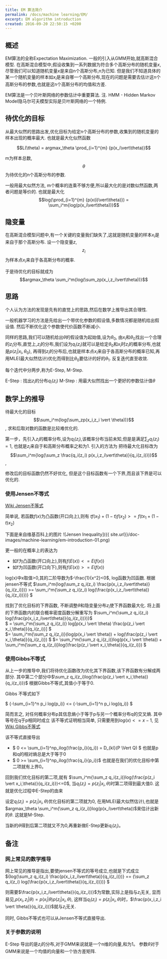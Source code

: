 ```yaml
---
title: EM 算法简介
permalink: /docs/machine learning/EM/
excerpt: EM algorithm introduction
created: 2016-09-20 22:50:15 +0200
---
```


## 概述

EM算法的全称Expectation Maximization. 一般的引入从GMM开始,就高斯混合模型. 在高斯混合模型中,假设收集到一系列数据为符合多个高斯分布的随机变量$x$, 尽管我们可以知道随机变量$x$是来自n个高斯分布,n为已知. 但是我们不知道具体的某一个随机变量的样本如$x_i$是来自哪一个高斯分布,现在的问题是需要去估计这n个高斯分布的参数,也就是这n个高斯分布的均值和方差.

EM算法是一个贝叶斯网络的参数估计中重要算法. 注. HMM - Hidden Markov Model隐马尔可夫模型实际是贝叶斯网络的一个特例.


## 待优化的目标

从最大似然的思路出发,优化目标为给定n个高斯分布的参数,收集到的随机变量的样本出现的概率最大. 也就是最大化似然函数

$$L(\theta) = argmax_\theta \prod_{i=1}^{m} {p(x_i\vert\theta)}$$

m为样本总数, $$\theta$$ 为待优化的n个高斯分布的参数.

一般用最大似然方法, m个概率的连乘不够方便,所以最大化的是对数似然函数,两者问题是等价的. 也就是最大化$$log(\prod_{i=1}^{m} {p(x(i)\vert\theta)}) = \sum_i^m{log(p(x_i\vert\theta))}$$

## 隐变量

在高斯混合模型问题中,有一个关键的变量我们缺失了,这就是随机变量的样本$x_i$是来自于那个高斯分布. 设一个隐变量$z$, $$z_i$$为样本点$x_i$来自于各高斯分布的概率.

于是待优化的目标就成为
$$argmax_\theta \sum_i^m{log(\sum_zp(x_i,z_i\vert\theta))}$$

## 思路

个人认为方法的发现是先有的直觉上的思路,然后在数学上推导出其合理性.

一般机器学习的方法是先给出一个带优化参数的假设值,多数情况都是随机给出假设值. 然后不断优化这个参数使代价函数不断减小.

同样的思路,我们可以随机给出$\theta$的假设值为起始值,设为$\theta_0$, 由$x_i$和$\theta_0$找出一个合理的$z_i$分布,直觉上,$z_i$的分布,我们设为$q_i(z_i)$就可以是给定$\theta_0$和$x_i$时$z_i$的概率分布,也就是$p(z_i \vert x_i,\theta_0)$, 再得到$z_i$的分布后,也就是样本点$x_i$来自于各高斯分布的概率已知,再用MLE(最大似然估计)优化而得到比$\theta_0$要估计的好的$\theta_1$. 反复迭代直至收敛.

每个迭代中分两步,称为E-Step, M-Step.

E-Step : 找出$z_i$的分布$q_i(z_i)$
M-Step : 用最大似然找出一个更好的参数估计值$\theta$

## 数学上的推导

待最大化的目标$$\sum_i^m{log(\sum_zp(x_i,z_i \vert \theta))}$$, 求和后取对数的函数是比较难优化的.  

第一步，先引入$z_i$的概率分布,设为$q_i(z_i)$,该概率分布当前未知,但是是满足$\sum_z{q_i(z_i)}=1$, 也就是$z_i$来自于和高斯分布概率之和为1. 引入的方法为
把待最大化目标改为$$\sum_i^m{log(\sum_z \frac{q_i(z_i) p(x_i,z_i\vert\theta)}{q_i(z_i)})}$$,

修改后的目标函数仍然不好优化, 但是这个目标函数有一个下界,而且该下界是可以优化的.

### 使用Jensen不等式

[Wiki Jensen不等式](https://en.wikipedia.org/wiki/Jensen%27s_inequality)

简单说, 若函数$f(x)$为凸函数(开口向上),则有 $tf(x_1)+(1-t)f(x_2) >= f(tx_1+(1-t)x_2)$

下面是来自维基百科上的图片
![Jensen Inequality]({{ site.url}}/doc-images/machine-learning/em-introduction-01.png)

更一般的在概率上的表达为
- 如f为凸函数(开口向上),则有$f(E(x))<=E(f(x))$  
- 如f为凹函数(开口向下),则有$f(E(x))>=E(f(x))$  

log(x)中x取值>0,其的二阶导数为$-\frac{1}{x^2}<0$, log函数为凹函数. 根据jensen不等式
$\sum_i^m{log(\sum_z q_i(z_i) \frac{p(x_i,z_i\vert\theta)}{q_i(z_i)})} >= \sum_i^m{\sum_z q_i(z_i) log(\frac{p(x_i,z_i\vert\theta)}{q_i(z_i))})} $

找到了优化目标的下界函数, 不断调整$\theta$和隐变量分布$z_i$使下界函数最大化. 将上面的下界函数内的联合概率密度函数分解重写为
$\sum_i^m{\sum_z q_i(z_i) log(\frac{p(x_i,z_i\vert\theta)}{q_i(z_i))})}$  
$ = \sum_i^m{\sum_z q_i(z_i)} log[p(x_i \vert \theta) \frac{p(z_i \vert x_i,\theta)}{q_i(z_i)}] $  
$= \sum_i^m{\sum_z q_i(z_i)}(log(p(x_i \vert \theta)) + log(\frac{p(z_i \vert x_i,\theta)}{q_i(z_i)}) $
$=  \sum_i^m{\sum_z q_i(z_i)}log(p(x_i \vert \theta)) +  \sum_i^m{\sum_z q_i(z_i)}log(\frac{p(z_i \vert x_i,\theta)}{q_i(z_i)}) $

### 使用Gibbs不等式

从上一步的推导中,我们将待优化函数改为优化其下界函数,该下界函数有分解成两部分. 其中第二个部分中$\sum_z q_i(z_i)log(\frac{p(z_i \vert x_i,\theta)}{q_i(z_i)})$ 根据Gibbs不等式,其值小于等于0.

Gibbs 不等式如下

$ {-\sum_{i=1}^n p_i log(p_i)} <= {-\sum_{i=1}^n p_i log(q_i)} $

简而言之, 对任何概率分布p其信息熵小于等于p与另一个概率分布q的交叉熵. 其中等号在q于p相同时成立
该不等式证明相当简单, 只需要用到$log(x)<=x-1$, 见[Wiki Gibbs不等式](https://en.wikipedia.org/wiki/Gibbs%27_inequality)

该不等式直接导出  

- $ 0 <= \sum_{i=1}^np_ilog(\frac{p_i}{q_i}) = D_{kl}(P \Vert Q) $ 也就是p和q的相对熵总是大于等于0
- $ 0 >= \sum_{i=1}^np_ilog(\frac{q_i}{p_i})$ 也就是在我们的优化目标中第二项就有上界0。

回到我们优化目标的第二项,就有
$\sum_i^m{\sum_z q_i(z_i)}log(\frac{p(z_i \vert x_i,\theta)}{q_i(z_i)})<=0$, 当$q_i(z_i) = p(z_i \vert x_i,\theta)$时第二项得到最大值0.
这就是优化过程中E-Step的由来

设定$q_i(z_i) = p(z_i \vert x_i,\theta)$优化目标的第二项就为0, 在用MLE(最大似然估计),也就是$argmax_\theta \sum_i^m{\sum_z q_i(z_i)}log(p(x_i\vert\theta))$来估计出新的$\theta$. 这就是M-Step.

当新的$\theta$得到后第二项就又不为0,再重新做E-Step更新$q_i(z_i)$。

## 备注

### 网上常见的数学推导
网上常见的推导是指出,要使jensen不等式的等号成立,也就是下式成立
${log(\sum_z q_i(z_i) \frac{p(x_i,z_i\vert\theta)}{q_i(z_i)})} == {\sum_z q_i(z_i) log(\frac{p(x_i,z_i\vert\theta)}{q_i(z_i))})} $

则需要$\frac{p(x_i,z_i\vert\theta)}{q_i(z_i))}$为常数,实际上是指与$z_i$无关, 显而易见,$p(x_i,z_i\vert\theta) = p(x_i\vert\theta)p(z_i \vert x_i,\theta)$, 这样当$q_i(z_i)=p(z_i \vert x_i,\theta)$时，$\frac{p(x_i,z_i \vert \theta)}{q_i(z_i))}$就与$z_i$无关.

同时, Gibbs不等式也可以从Jensen不等式直接导出.

### 关于参数的说明
E-Step 导出的是$z_i$的分布,对于GMM来说就是一个n维的向量,和为1。
参数$\theta$对于GMM来说是一个均值的向量和一个协方差矩阵.
